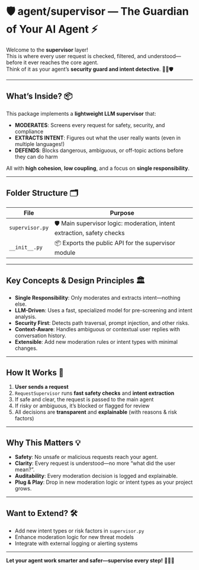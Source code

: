 # 🛡️ agent/supervisor — The Guardian of Your AI Agent ⚡

Welcome to the **supervisor** layer!  
This is where every user request is checked, filtered, and understood—before it ever reaches the core agent.  
Think of it as your agent’s **security guard and intent detective**. 🕵️‍♂️🛡️

---

## What’s Inside? 📦

This package implements a **lightweight LLM supervisor** that:

- **MODERATES**: Screens every request for safety, security, and compliance
- **EXTRACTS INTENT**: Figures out what the user really wants (even in multiple languages!)
- **DEFENDS**: Blocks dangerous, ambiguous, or off-topic actions before they can do harm

All with **high cohesion**, **low coupling**, and a focus on **single responsibility**.

---

## Folder Structure 🗂️

| File            | Purpose                                                                |
| --------------- | ---------------------------------------------------------------------- |
| `supervisor.py` | 🛡️ Main supervisor logic: moderation, intent extraction, safety checks |
| `__init__.py`   | 📦 Exports the public API for the supervisor module                    |

---

## Key Concepts & Design Principles 🏛️

- **Single Responsibility**: Only moderates and extracts intent—nothing else.
- **LLM-Driven**: Uses a fast, specialized model for pre-screening and intent analysis.
- **Security First**: Detects path traversal, prompt injection, and other risks.
- **Context-Aware**: Handles ambiguous or contextual user replies with conversation history.
- **Extensible**: Add new moderation rules or intent types with minimal changes.

---

## How It Works 🔗

1. **User sends a request**
2. `RequestSupervisor` runs **fast safety checks** and **intent extraction**
3. If safe and clear, the request is passed to the main agent
4. If risky or ambiguous, it’s blocked or flagged for review
5. All decisions are **transparent** and **explainable** (with reasons & risk factors)

---

## Why This Matters 💡

- **Safety**: No unsafe or malicious requests reach your agent.
- **Clarity**: Every request is understood—no more “what did the user mean?”.
- **Auditability**: Every moderation decision is logged and explainable.
- **Plug & Play**: Drop in new moderation logic or intent types as your project grows.

---

## Want to Extend? 🛠️

- Add new intent types or risk factors in `supervisor.py`
- Enhance moderation logic for new threat models
- Integrate with external logging or alerting systems

---

**Let your agent work smarter and safer—supervise every step!** 🦾🕵️‍♀️
